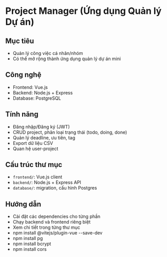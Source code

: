 # Project Manager (Ứng dụng Quản lý Dự án)

## Mục tiêu

- Quản lý công việc cá nhân/nhóm
- Có thể mở rộng thành ứng dụng quản lý dự án mini

## Công nghệ

- Frontend: Vue.js
- Backend: Node.js + Express
- Database: PostgreSQL

## Tính năng

- Đăng nhập/Đăng ký (JWT)
- CRUD project, phân loại trạng thái (todo, doing, done)
- Quản lý deadline, ưu tiên, tag
- Export dữ liệu CSV
- Quan hệ user-project

## Cấu trúc thư mục

- `frontend/`: Vue.js client
- `backend/`: Node.js + Express API
- `database/`: migration, cấu hình Postgres

## Hướng dẫn

- Cài đặt các dependencies cho từng phần
- Chạy backend và frontend riêng biệt
- Xem chi tiết trong từng thư mục
- npm install @vitejs/plugin-vue --save-dev
- npm install pg
- npm install bcrypt
- npm install cors